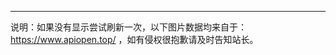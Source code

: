 ------
说明：如果没有显示尝试刷新一次，以下图片数据均来自于：https://www.apiopen.top/ ，如有侵权很抱歉请及时告知站长。
<script src='/lib/jquery/index.js'></script>
<div class="justified-gallery2" id="out-image-gallery" style='display:flex;flex-direction: row;flex-wrap:wrap;justify-content:space-around'></div>
<script>
    $(function () {
	$.getJSON('https://api.apiopen.top/getImages?page=0&&amp;count=50', function (data) {
		for (var i = 0; i < data.result.length; i++) {
			$('#out-image-gallery').append(
				`<a style="width:30%;max-width:100%;"  class="gallery-item fancybox jg-entry entry-visible" href="${data.result[i].img}" rel="photos-meitu"><img src="${data.result[i].img}" onerror="console.log(event.srcElement.parentElement.style.display='none')" alt="美女图片-
				${data.result[i].time}" title="美女图片-
				${data.result[i].time}"></a>`
			)
		}
	})
})
</script>